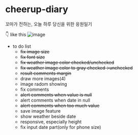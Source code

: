 # cheerup-diary
꼬마가 전하는, 오늘 하루 당신을 위한 응원일기

👇 like this
![image](https://user-images.githubusercontent.com/76681519/167706191-c0d569e1-9faf-49f8-8df5-df9917b6a9eb.png)

- to do list
  - ~~fix image size~~
  - ~~fix font size~~
  - ~~fix weather image color checked/unchecked~~
  - ~~fix weather image color to gray checked->unchecked~~
  - ~~result comments margin~~
  - draw more images(4)
  - image radom showing 
  - fix comments
  - ~~alert comments when value is null~~
  - alert comments when date in null
  - ~~alert comments when too much value~~
  - save image feature
  - show weather beside date
  - responsive, especially height
  - fix input date part(only for phone size)
  
  
